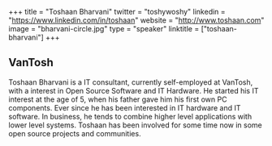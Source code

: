 +++
title = "Toshaan Bharvani"
twitter = "toshywoshy"
linkedin = "https://www.linkedin.com/in/toshaan"
website = "http://www.toshaan.com"
image = "bharvani-circle.jpg"
type = "speaker"
linktitle = ["toshaan-bharvani"]
+++

<h2>VanTosh</h2>

<p>Toshaan Bharvani is a IT consultant, currently self-employed at VanTosh, with a interest in Open Source Software and IT Hardware. He started his IT interest at the age of 5, when his father gave him his first own PC components. Ever since he has been interested in IT hardware and IT software. In business, he tends to combine higher level applications with lower level systems. Toshaan has been involved for some time now in some open source projects and communities.</p>